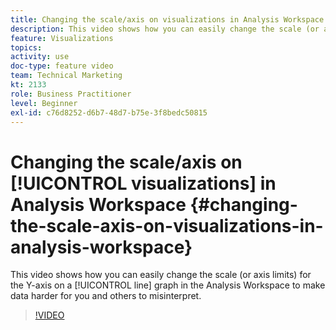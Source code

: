 ```yaml
---
title: Changing the scale/axis on visualizations in Analysis Workspace
description: This video shows how you can easily change the scale (or axis limits) for the Y-axis on a line graph in the Analysis Workspace to make data harder for you and others to misinterpret.
feature: Visualizations
topics: 
activity: use
doc-type: feature video
team: Technical Marketing
kt: 2133
role: Business Practitioner
level: Beginner
exl-id: c76d8252-d6b7-48d7-b75e-3f8bedc50815
---
```

# Changing the scale/axis on [!UICONTROL visualizations] in Analysis Workspace {#changing-the-scale-axis-on-visualizations-in-analysis-workspace}

This video shows how you can easily change the scale (or axis limits) for the Y-axis on a [!UICONTROL line] graph in the Analysis Workspace to make data harder for you and others to misinterpret.

>[!VIDEO](https://video.tv.adobe.com/v/24708/?quality=12)
